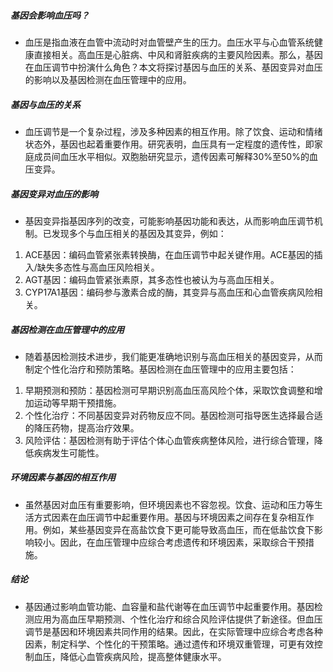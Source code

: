 ##### 基因会影响血压吗？
* 血压是指血液在血管中流动时对血管壁产生的压力。血压水平与心血管系统健康直接相关。高血压是心脏病、中风和肾脏疾病的主要风险因素。那么，基因在血压调节中扮演什么角色？本文将探讨基因与血压的关系、基因变异对血压的影响以及基因检测在血压管理中的应用。

##### 基因与血压的关系
* 血压调节是一个复杂过程，涉及多种因素的相互作用。除了饮食、运动和情绪状态外，基因也起着重要作用。研究表明，血压具有一定程度的遗传性，即家庭成员间血压水平相似。双胞胎研究显示，遗传因素可解释30%至50%的血压变异。

##### 基因变异对血压的影响
* 基因变异指基因序列的改变，可能影响基因功能和表达，从而影响血压调节机制。已发现多个与血压相关的基因及其变异，例如：

1. ACE基因：编码血管紧张素转换酶，在血压调节中起关键作用。ACE基因的插入/缺失多态性与高血压风险相关。
2. AGT基因：编码血管紧张素原，其多态性也被认为与高血压相关。
3. CYP17A1基因：编码参与激素合成的酶，其变异与高血压和心血管疾病风险相关。

##### 基因检测在血压管理中的应用
* 随着基因检测技术进步，我们能更准确地识别与高血压相关的基因变异，从而制定个性化治疗和预防策略。基因检测在血压管理中的应用主要包括：

1. 早期预测和预防：基因检测可早期识别高血压高风险个体，采取饮食调整和增加运动等早期干预措施。
2. 个性化治疗：不同基因变异对药物反应不同。基因检测可指导医生选择最合适的降压药物，提高治疗效果。
3. 风险评估：基因检测有助于评估个体心血管疾病整体风险，进行综合管理，降低疾病发生可能性。

##### 环境因素与基因的相互作用
* 虽然基因对血压有重要影响，但环境因素也不容忽视。饮食、运动和压力等生活方式因素在血压调节中起重要作用。基因与环境因素之间存在复杂相互作用。例如，某些基因变异在高盐饮食下更可能导致高血压，而在低盐饮食下影响较小。因此，在血压管理中应综合考虑遗传和环境因素，采取综合干预措施。

##### 结论
* 基因通过影响血管功能、血容量和盐代谢等在血压调节中起重要作用。基因检测应用为高血压早期预测、个性化治疗和综合风险评估提供了新途径。但血压调节是基因和环境因素共同作用的结果。因此，在实际管理中应综合考虑各种因素，制定科学、个性化的干预策略。通过遗传和环境双重管理，可更有效控制血压，降低心血管疾病风险，提高整体健康水平。